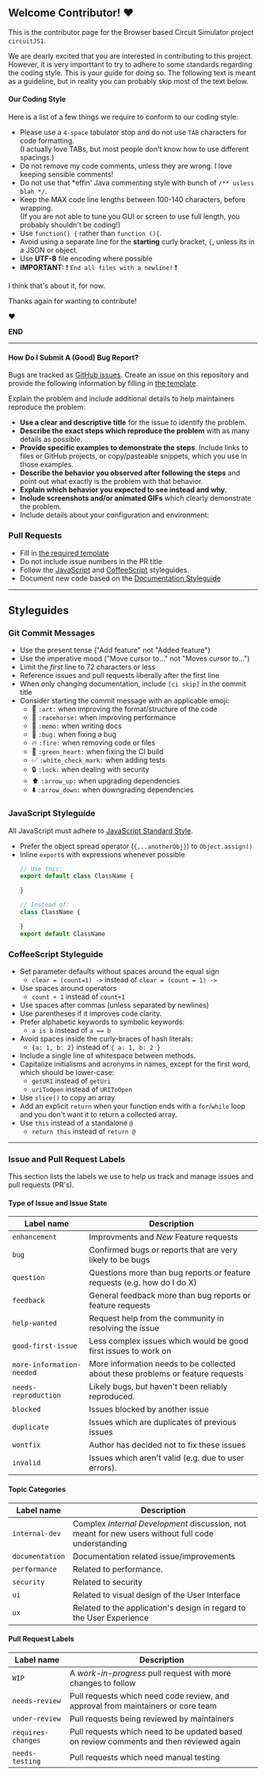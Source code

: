 ## Welcome Contributor! :heart: 

This is the contributor page for the Browser based Circuit Simulator project `circuitJS1`.

We are dearly excited that you are interested in contributing to this project. However,
it is very importtant to try to adhere to some standards regarding the coding style. 
This is your guide for doing so. The following text is meant as a guideline, but in 
reality you can probably skip most of the text below.

#### Our Coding Style 

Here is a list of a few things we require to conform to our coding style:

* Please use a `4-space` tabulator stop and do not use `TAB` characters for code formatting.  
  (I actually love TABs, but most people don't know how to use different spacings.)
* Do not remove my code comments, unless they are wrong. I love keeping sensible comments!
* Do not use that \*effin' Java commenting style with bunch of `/** usless blah */`.
* Keep the MAX code line lengths between 100-140 characters, before wrapping.  
  (If you are not able to tune you GUI or screen to use full length, you probably shouldn't be coding!) 
* Use `function() {` rather than `function (){`.
* Avoid using a separate line for the **starting** curly bracket, `{`, unless its in a JSON or object.  
* Use **UTF-8** file encoding where possible
* **IMPORTANT:** :exclamation: `End all files with a newline!` :exclamation: 


I think that's about it, for now.

Thanks again for wanting to contribute!

:heart: 

**END**

---

#### How Do I Submit A (Good) Bug Report?

Bugs are tracked as [GitHub issues](https://guides.github.com/features/issues/). 
Create an issue on this repository and provide the following information by 
filling in [the template](ISSUE_TEMPLATE.md).

Explain the problem and include additional details to help maintainers reproduce the problem:

* **Use a clear and descriptive title** for the issue to identify the problem.
* **Describe the exact steps which reproduce the problem** with as many details as possible.
* **Provide specific examples to demonstrate the steps**. Include links to files or GitHub projects, or copy/pasteable snippets, which you use in those examples. 
* **Describe the behavior you observed after following the steps** and point out what exactly is the problem with that behavior.
* **Explain which behavior you expected to see instead and why.**
* **Include screenshots and/or animated GIFs** which clearly demonstrate the problem. 
* Include details about your configuration and environment:


### Pull Requests

* Fill in [the required template](PULL_REQUEST_TEMPLATE.md)
* Do not include issue numbers in the PR title
* Follow the [JavaScript](#javascript-styleguide) and [CoffeeScript](#coffeescript-styleguide) styleguides.
* Document new code based on the [Documentation Styleguide](#documentation-styleguide)

---

## Styleguides

### Git Commit Messages

* Use the present tense ("Add feature" not "Added feature")
* Use the imperative mood ("Move cursor to..." not "Moves cursor to...")
* Limit the *first* line to 72 characters or less
* Reference issues and pull requests liberally after the first line
* When only changing documentation, include `[ci skip]` in the commit title
* Consider starting the commit message with an applicable emoji:
    * :art: `:art:` when improving the format/structure of the code
    * :racehorse: `:racehorse:` when improving performance
    * :memo: `:memo:` when writing docs
    * :bug: `:bug:` when fixing a bug
    * :fire: `:fire:` when removing code or files
    * :green_heart: `:green_heart:` when fixing the CI build
    * :white_check_mark: `:white_check_mark:` when adding tests
    * :lock: `:lock:` when dealing with security
    * :arrow_up: `:arrow_up:` when upgrading dependencies
    * :arrow_down: `:arrow_down:` when downgrading dependencies


### JavaScript Styleguide

All JavaScript must adhere to [JavaScript Standard Style](https://standardjs.com/).

* Prefer the object spread operator (`{...anotherObj}`) to `Object.assign()`
* Inline `export`s with expressions whenever possible
  ```js
  // Use this:
  export default class ClassName {

  }

  // Instead of:
  class ClassName {

  }
  export default ClassName
  ```

### CoffeeScript Styleguide

* Set parameter defaults without spaces around the equal sign
    * `clear = (count=1) ->` instead of `clear = (count = 1) ->`
* Use spaces around operators
    * `count + 1` instead of `count+1`
* Use spaces after commas (unless separated by newlines)
* Use parentheses if it improves code clarity.
* Prefer alphabetic keywords to symbolic keywords:
    * `a is b` instead of `a == b`
* Avoid spaces inside the curly-braces of hash literals:
    * `{a: 1, b: 2}` instead of `{ a: 1, b: 2 }`
* Include a single line of whitespace between methods.
* Capitalize initialisms and acronyms in names, except for the first word, which
  should be lower-case:
  * `getURI` instead of `getUri`
  * `uriToOpen` instead of `URIToOpen`
* Use `slice()` to copy an array
* Add an explicit `return` when your function ends with a `for`/`while` loop and
  you don't want it to return a collected array.
* Use `this` instead of a standalone `@`
  * `return this` instead of `return @`

---

### Issue and Pull Request Labels

This section lists the labels we use to help us track and manage issues and pull requests (PR's). 

#### Type of Issue and Issue State

| Label name | Description |
| --- | --- |
| `enhancement` | Improvments and *New* Feature requests |
| `bug`         | Confirmed bugs or reports that are very likely to be bugs |
| `question`    | Questions more than bug reports or feature requests (e.g. how do I do X) |
| `feedback`    | General feedback more than bug reports or feature requests |
| `help-wanted` | Request help from the community in resolving the issue |
| `good-first-issue`        | Less complex issues which would be good first issues to work on |
| `more-information-needed` | More information needs to be collected about these problems or feature requests |
| `needs-reproduction`      | Likely bugs, but haven't been reliably reproduced. |
| `blocked` | Issues blocked by another issue |
| `duplicate` | Issues which are duplicates of previous issues |
| `wontfix` | Author has decided not to fix these issues |
| `invalid` | Issues which aren't valid (e.g. due to user errors). |

#### Topic Categories

| Label name | Description |
| --- | --- |
| `internal-dev` | Complex *Internal Development* discussion, not meant for new users without full code understanding |
| `documentation` | Documentation related issue/improvements |
| `performance` | Related to performance. |
| `security` | Related to security |
| `ui` | Related to visual design of the User Interface |
| `ux` | Related to the application's design in regard to the User Experience |

#### Pull Request Labels

| Label name | Description |
| --- | --- |
| `WIP` | A *work-in-progress* pull request with more changes to follow |
| `needs-review` | Pull requests which need code review, and approval from maintainers or core team |
| `under-review` | Pull requests being reviewed by maintainers |
| `requires-changes` | Pull requests which need to be updated based on review comments and then reviewed again |
| `needs-testing` | Pull requests which need manual testing |

